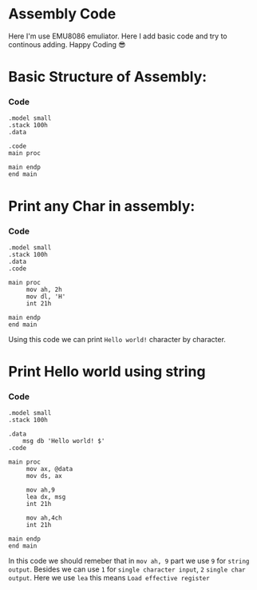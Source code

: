 # Assembly Code 
Here I'm use EMU8086 emuliator. Here I add basic code and try to continous adding.
Happy Coding :sunglasses:

# Basic Structure of Assembly:
### Code
```
.model small
.stack 100h
.data
    
.code
main proc
   
main endp
end main
```
    

# Print any Char in assembly:
### Code
```
.model small
.stack 100h
.data
.code 

main proc
     mov ah, 2h
     mov dl, 'H'
     int 21h
     
main endp
end main
```
Using this code we can print `Hello world!` character by character.

# Print Hello world using string
### Code
```
.model small
.stack 100h

.data
    msg db 'Hello world! $'    
.code 

main proc
     mov ax, @data
     mov ds, ax
     
     mov ah,9
     lea dx, msg
     int 21h
     
     mov ah,4ch
     int 21h
     
main endp
end main
```
In this code we should remeber that in `mov ah, 9` part we use `9` for `string output`. Besides we can use `1` for `single character input`, `2` `single char output`.
Here we use `lea` this means `Load effective register`
